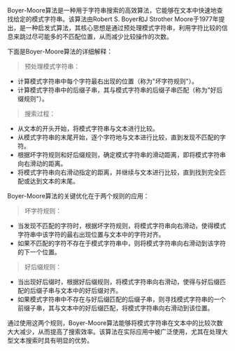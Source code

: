 Boyer-Moore算法是一种用于字符串搜索的高效算法，它能够在文本中快速地查找给定的模式字符串。该算法由Robert S. Boyer和J Strother Moore于1977年提出，是一种启发式算法，其核心思想是通过预处理模式字符串，利用字符比较的信息来跳过尽可能多的不匹配位置，从而减少比较操作的次数。

下面是Boyer-Moore算法的详细解释：

>  预处理模式字符串：

- 计算模式字符串中每个字符最右出现的位置（称为"坏字符规则"）。
- 计算模式字符串中的后缀子串，其与模式字符串的后缀子串匹配（称为"好后缀规则"）。

>  搜索过程：

- 从文本的开头开始，将模式字符串与文本进行比较。
- 从模式字符串的末尾开始，逐个字符地与文本进行比较，直到发现不匹配的字符。
- 根据坏字符规则和好后缀规则，确定模式字符串的滑动距离，即将模式字符串向右滑动的距离。
- 将模式字符串向右滑动指定的距离，并继续与文本进行比较，直到找到完全匹配或达到文本的末尾。

Boyer-Moore算法的关键优化在于两个规则的应用：

> 坏字符规则：

- 当发现不匹配的字符时，根据坏字符规则，将模式字符串向右滑动，使得模式字符串中该字符的最右出现位置与文本中的字符对齐。
- 如果不匹配的字符不存在于模式字符串中，则将模式字符串向右滑动到该字符的下一个位置。

> 好后缀规则：

- 当出现好后缀时，根据好后缀规则，将模式字符串向右滑动，使得与好后缀匹配的后缀子串与文本中的好后缀对齐。
- 如果模式字符串中不存在与好后缀匹配的后缀子串，则寻找模式字符串的一个前缀子串，其与文本中的好后缀匹配，将模式字符串向右滑动到该位置。

通过使用这两个规则，Boyer-Moore算法能够将模式字符串在文本中的比较次数大大减少，从而提高了搜索效率。该算法在实际应用中被广泛使用，尤其在处理大型文本搜索时具有明显的优势。
